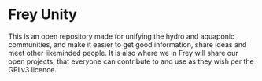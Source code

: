 # Frey Unity
This is an open repository made for unifying the hydro and aquaponic communities, and make it easier to get good information, share ideas and meet other likeminded people.
It is also where we in Frey will share our open projects, that everyone can contribute to and use as they wish per the GPLv3 licence.
